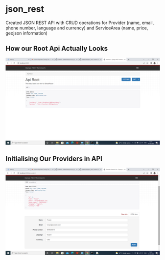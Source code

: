 # json_rest
Created JSON REST API with CRUD operations for Provider (name, email, phone number, language and currency) and ServiceArea (name, price, geojson information)

## How our Root Api Actually Looks
![](preview/root.png)

## Initialising Our Providers in API
![](preview/provider_setup.png)
